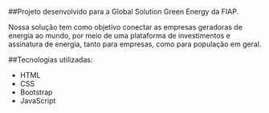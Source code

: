 ##Projeto desenvolvido para a Global Solution Green Energy da FIAP. 

Nossa solução tem como objetivo conectar as empresas geradoras de energia ao mundo, por meio de uma plataforma de investimentos e assinatura de energia, tanto para empresas, como para população em geral.

##Tecnologias utilizadas:
- HTML
- CSS
- Bootstrap
- JavaScript
